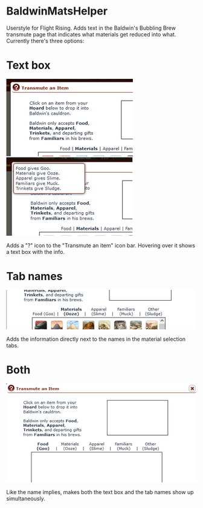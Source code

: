 # BaldwinMatsHelper
Userstyle for Flight Rising. Adds text in the Baldwin's Bubbling Brew transmute page that indicates what materials get reduced into what. Currently there's three options:

# Text box
![github.com](https://raw.githubusercontent.com/JustDownloadin/BaldwinMatsHelper/main/lib/help%20text%201.png) 
![github.com](https://raw.githubusercontent.com/JustDownloadin/BaldwinMatsHelper/main/lib/help%20text%202.png)

Adds a "?" icon to the "Transmute an item" icon bar. Hovering over it shows a text box with the info.

# Tab names
![github.com](https://raw.githubusercontent.com/JustDownloadin/BaldwinMatsHelper/main/lib/tab%20names.png)

Adds the information directly next to the names in the material selection tabs.

# Both
![github.com](https://raw.githubusercontent.com/JustDownloadin/BaldwinMatsHelper/main/lib/both%20options.png)

Like the name implies, makes both the text box and the tab names show up simultaneously.
